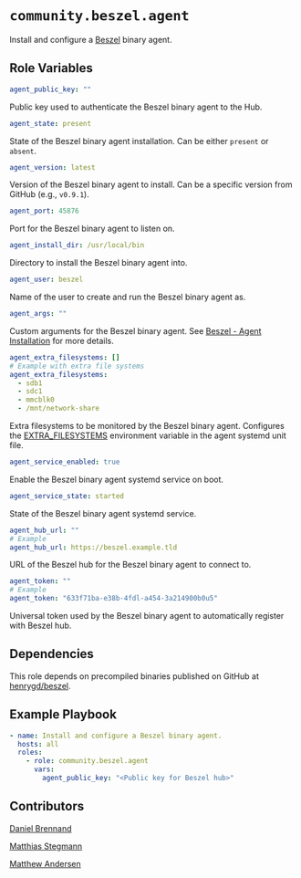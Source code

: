 # `community.beszel.agent`

Install and configure a [Beszel](https://github.com/henrygd/beszel) binary agent.

## Role Variables

```yaml
agent_public_key: ""
```

Public key used to authenticate the Beszel binary agent to the Hub.

```yaml
agent_state: present
```

State of the Beszel binary agent installation. Can be either `present` or `absent`.

```yaml
agent_version: latest
```

Version of the Beszel binary agent to install. Can be a specific version from GitHub (e.g., `v0.9.1`).

```yaml
agent_port: 45876
```

Port for the Beszel binary agent to listen on.

```yaml
agent_install_dir: /usr/local/bin
```

Directory to install the Beszel binary agent into.

```yaml
agent_user: beszel
```

Name of the user to create and run the Beszel binary agent as.

```yaml
agent_args: ""
```

Custom arguments for the Beszel binary agent. See [Beszel - Agent Installation](https://beszel.dev/guide/agent-installation) for more details.

```yaml
agent_extra_filesystems: []
# Example with extra file systems
agent_extra_filesystems:
  - sdb1
  - sdc1
  - mmcblk0
  - /mnt/network-share
```

Extra filesystems to be monitored by the Beszel binary agent. Configures the [EXTRA_FILESYSTEMS](https://beszel.dev/guide/additional-disks#binary-agent) environment variable in the agent systemd unit file.

```yaml
agent_service_enabled: true
```

Enable the Beszel binary agent systemd service on boot.

```yaml
agent_service_state: started
```

State of the Beszel binary agent systemd service.

```yaml
agent_hub_url: ""
# Example
agent_hub_url: https://beszel.example.tld
```

URL of the Beszel hub for the Beszel binary agent to connect to.

```yaml
agent_token: ""
# Example
agent_token: "633f71ba-e38b-4fdl-a454-3a214900b0u5"
```

Universal token used by the Beszel binary agent to automatically register with Beszel hub.

## Dependencies

This role depends on precompiled binaries published on GitHub at [henrygd/beszel](https://github.com/henrygd/beszel/releases).

## Example Playbook

```yaml
- name: Install and configure a Beszel binary agent.
  hosts: all
  roles:
    - role: community.beszel.agent
      vars:
        agent_public_key: "<Public key for Beszel hub>"
```

## Contributors

[Daniel Brennand](https://github.com/dbrennand)

[Matthias Stegmann](https://github.com/stegmatze)

[Matthew Andersen](https://github.com/crzykidd)
